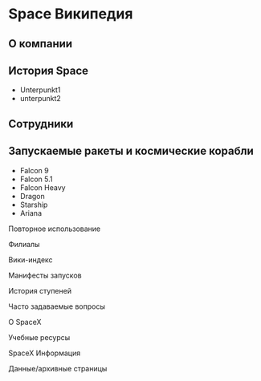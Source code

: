 # Space Википедия

## О компании

## История Space
- Unterpunkt1
- unterpunkt2

## Сотрудники

## Запускаемые ракеты и космические корабли
- Falcon 9
- Falcon 5.1
- Falcon Heavy
- Dragon
- Starship
- Ariana

Повторное использование

Филиалы

Вики-индекс

Манифесты запусков

История ступеней

Часто задаваемые вопросы

О SpaceX

Учебные ресурсы

SpaceX Информация

Данные/архивные страницы
